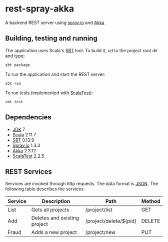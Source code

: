 # rest-spray-akka
A backend REST server using [spray.io](http://spray.io) and [Akka](http://akka.io/)

## Building, testing and running

The application uses Scala's [SBT](http://www.scala-sbt.org/) tool. To build it, cd to the project root dir and type:

```shell
sbt package
```

To run the application and start the REST server:

```shell
sbt run
```

To run tests (implemented with [ScalaTest](http://scalatest.org/)):

```shell
sbt test
```

## Dependencies

- [JDK](http://www.oracle.com/technetwork/java/javase/downloads/jdk7-downloads-1880260.html) 7
- [Scala](http://www.scala-lang.org/) 2.11.7
- [SBT](http://www.scala-sbt.org/) 0.13.9
- [Spray.io](http://spray.io/) 1.3.3
- [Akka](http://akka.io/) 2.3.12
- [ScalaTest](http://scalatest.org/) 2.2.5

## REST Services

Services are invoked through http requests. The data format is [JSON](http://json.org/). The following table describes the services:

| Service | Description                          | Path                   | Method |
|---------|--------------------------------------|------------------------|--------|
| List    | Gets all projects                    | /project/list          | GET    |
| Add     | Deletes and existing project         | /project/delete/${pid} | DELETE |
| Fraud   | Adds a new project                   | /project/new           | PUT    |

